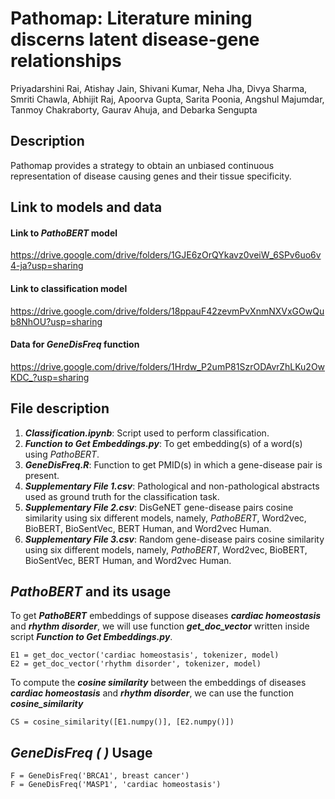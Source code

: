 # Pathomap: Literature mining discerns latent disease-gene relationships

Priyadarshini Rai, Atishay Jain, Shivani Kumar, Neha Jha, Divya Sharma, Smriti Chawla, Abhijit Raj, Apoorva Gupta, Sarita Poonia, Angshul Majumdar, Tanmoy Chakraborty, Gaurav Ahuja, and Debarka Sengupta

## Description

Pathomap provides a strategy to obtain an unbiased continuous representation of disease causing genes and their tissue specificity.

## Link to models and data

#### Link to *PathoBERT* model

https://drive.google.com/drive/folders/1GJE6zOrQYkavz0veiW_6SPv6uo6v4-ja?usp=sharing

#### Link to classification model

https://drive.google.com/drive/folders/18ppauF42zevmPvXnmNXVxGOwQub8NhOU?usp=sharing

#### Data for *GeneDisFreq* function

https://drive.google.com/drive/folders/1Hrdw_P2umP81SzrODAvrZhLKu2OwKDC_?usp=sharing

## File description

1. ***Classification.ipynb***: Script used to perform classification.
2. ***Function to Get Embeddings.py***: To get embedding(s) of a word(s) using *PathoBERT*.
3. ***GeneDisFreq.R***: Function to get PMID(s) in which a gene-disease pair is present.
4. ***Supplementary File 1.csv***: Pathological and non-pathological abstracts used as ground truth for the classification task.
5. ***Supplementary File 2.csv***: DisGeNET gene-disease pairs cosine similarity using six different models, namely, *PathoBERT*, Word2vec, BioBERT, BioSentVec, BERT Human, and Word2vec Human.
6. ***Supplementary File 3.csv***: Random gene-disease pairs cosine similarity using six different models, namely, *PathoBERT*, Word2vec, BioBERT, BioSentVec, BERT Human, and Word2vec Human.

## *PathoBERT* and its usage

To get ***PathoBERT*** embeddings of suppose diseases ***cardiac homeostasis*** and ***rhythm disorder***, we will use function ***get_doc_vector*** written inside script ***Function to Get Embeddings.py***.

```
E1 = get_doc_vector('cardiac homeostasis', tokenizer, model)
E2 = get_doc_vector('rhythm disorder', tokenizer, model)
```
To compute the ***cosine similarity*** between the embeddings of diseases ***cardiac homeostasis*** and ***rhythm disorder***, we can use the function ***cosine_similarity***

```
CS = cosine_similarity([E1.numpy()], [E2.numpy()])
```
## *GeneDisFreq ( )* Usage

```
F = GeneDisFreq('BRCA1', breast cancer')
F = GeneDisFreq('MASP1', 'cardiac homeostasis')
```
